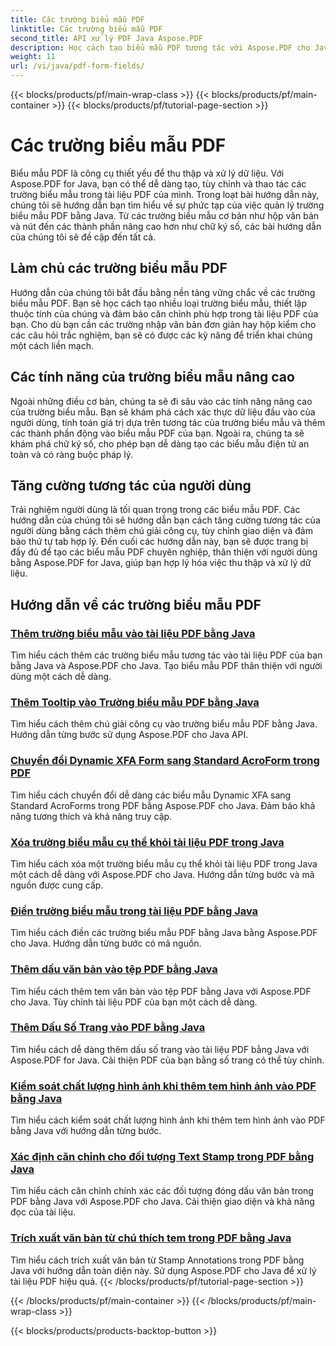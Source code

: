 ```yaml
---
title: Các trường biểu mẫu PDF
linktitle: Các trường biểu mẫu PDF
second_title: API xử lý PDF Java Aspose.PDF
description: Học cách tạo biểu mẫu PDF tương tác với Aspose.PDF cho Java. Hướng dẫn toàn diện để thao tác trường biểu mẫu hiệu quả.
weight: 11
url: /vi/java/pdf-form-fields/
---
```


{{< blocks/products/pf/main-wrap-class >}}
{{< blocks/products/pf/main-container >}}
{{< blocks/products/pf/tutorial-page-section >}}

# Các trường biểu mẫu PDF


Biểu mẫu PDF là công cụ thiết yếu để thu thập và xử lý dữ liệu. Với Aspose.PDF for Java, bạn có thể dễ dàng tạo, tùy chỉnh và thao tác các trường biểu mẫu trong tài liệu PDF của mình. Trong loạt bài hướng dẫn này, chúng tôi sẽ hướng dẫn bạn tìm hiểu về sự phức tạp của việc quản lý trường biểu mẫu PDF bằng Java. Từ các trường biểu mẫu cơ bản như hộp văn bản và nút đến các thành phần nâng cao hơn như chữ ký số, các bài hướng dẫn của chúng tôi sẽ đề cập đến tất cả.

## Làm chủ các trường biểu mẫu PDF

Hướng dẫn của chúng tôi bắt đầu bằng nền tảng vững chắc về các trường biểu mẫu PDF. Bạn sẽ học cách tạo nhiều loại trường biểu mẫu, thiết lập thuộc tính của chúng và đảm bảo căn chỉnh phù hợp trong tài liệu PDF của bạn. Cho dù bạn cần các trường nhập văn bản đơn giản hay hộp kiểm cho các câu hỏi trắc nghiệm, bạn sẽ có được các kỹ năng để triển khai chúng một cách liền mạch.

## Các tính năng của trường biểu mẫu nâng cao

Ngoài những điều cơ bản, chúng ta sẽ đi sâu vào các tính năng nâng cao của trường biểu mẫu. Bạn sẽ khám phá cách xác thực dữ liệu đầu vào của người dùng, tính toán giá trị dựa trên tương tác của trường biểu mẫu và thêm các thành phần động vào biểu mẫu PDF của bạn. Ngoài ra, chúng ta sẽ khám phá chữ ký số, cho phép bạn dễ dàng tạo các biểu mẫu điện tử an toàn và có ràng buộc pháp lý.

## Tăng cường tương tác của người dùng

Trải nghiệm người dùng là tối quan trọng trong các biểu mẫu PDF. Các hướng dẫn của chúng tôi sẽ hướng dẫn bạn cách tăng cường tương tác của người dùng bằng cách thêm chú giải công cụ, tùy chỉnh giao diện và đảm bảo thứ tự tab hợp lý. Đến cuối các hướng dẫn này, bạn sẽ được trang bị đầy đủ để tạo các biểu mẫu PDF chuyên nghiệp, thân thiện với người dùng bằng Aspose.PDF for Java, giúp bạn hợp lý hóa việc thu thập và xử lý dữ liệu.

## Hướng dẫn về các trường biểu mẫu PDF
### [Thêm trường biểu mẫu vào tài liệu PDF bằng Java](./add-form-field-in-pdf-document-using-java/)
Tìm hiểu cách thêm các trường biểu mẫu tương tác vào tài liệu PDF của bạn bằng Java và Aspose.PDF cho Java. Tạo biểu mẫu PDF thân thiện với người dùng một cách dễ dàng.
### [Thêm Tooltip vào Trường biểu mẫu PDF bằng Java](./add-tooltip-to-pdf-form-field-with-java/)
Tìm hiểu cách thêm chú giải công cụ vào trường biểu mẫu PDF bằng Java. Hướng dẫn từng bước sử dụng Aspose.PDF cho Java API.
### [Chuyển đổi Dynamic XFA Form sang Standard AcroForm trong PDF](./convert-dynamic-xfa-form-to-standard-acroform-in-pdf/)
Tìm hiểu cách chuyển đổi dễ dàng các biểu mẫu Dynamic XFA sang Standard AcroForms trong PDF bằng Aspose.PDF cho Java. Đảm bảo khả năng tương thích và khả năng truy cập.
### [Xóa trường biểu mẫu cụ thể khỏi tài liệu PDF trong Java](./delete-particular-form-field-from-pdf-document-in-java/)
Tìm hiểu cách xóa một trường biểu mẫu cụ thể khỏi tài liệu PDF trong Java một cách dễ dàng với Aspose.PDF cho Java. Hướng dẫn từng bước và mã nguồn được cung cấp.
### [Điền trường biểu mẫu trong tài liệu PDF bằng Java](./fill-form-field-in-pdf-document-with-java/)
Tìm hiểu cách điền các trường biểu mẫu PDF bằng Java bằng Aspose.PDF cho Java. Hướng dẫn từng bước có mã nguồn.
### [Thêm dấu văn bản vào tệp PDF bằng Java](./adding-text-stamp-in-pdf-file-using-java/)
Tìm hiểu cách thêm tem văn bản vào tệp PDF bằng Java với Aspose.PDF cho Java. Tùy chỉnh tài liệu PDF của bạn một cách dễ dàng.
### [Thêm Dấu Số Trang vào PDF bằng Java](./add-page-number-stamp-in-pdf-using-java/)
Tìm hiểu cách dễ dàng thêm dấu số trang vào tài liệu PDF bằng Java với Aspose.PDF for Java. Cải thiện PDF của bạn bằng số trang có thể tùy chỉnh.
### [Kiểm soát chất lượng hình ảnh khi thêm tem hình ảnh vào PDF bằng Java](./control-image-quality-when-adding-image-stamp-in-pdf-using-java/)
Tìm hiểu cách kiểm soát chất lượng hình ảnh khi thêm tem hình ảnh vào PDF bằng Java với hướng dẫn từng bước.
### [Xác định căn chỉnh cho đối tượng Text Stamp trong PDF bằng Java](./define-alignment-for-text-stamp-object-in-pdf-using-java/)
Tìm hiểu cách căn chỉnh chính xác các đối tượng đóng dấu văn bản trong PDF bằng Java với Aspose.PDF cho Java. Cải thiện giao diện và khả năng đọc của tài liệu.
### [Trích xuất văn bản từ chú thích tem trong PDF bằng Java](./extract-text-from-stamp-annotation-in-pdf-using-java/)
Tìm hiểu cách trích xuất văn bản từ Stamp Annotations trong PDF bằng Java với hướng dẫn toàn diện này. Sử dụng Aspose.PDF cho Java để xử lý tài liệu PDF hiệu quả.
{{< /blocks/products/pf/tutorial-page-section >}}

{{< /blocks/products/pf/main-container >}}
{{< /blocks/products/pf/main-wrap-class >}}

{{< blocks/products/products-backtop-button >}}
